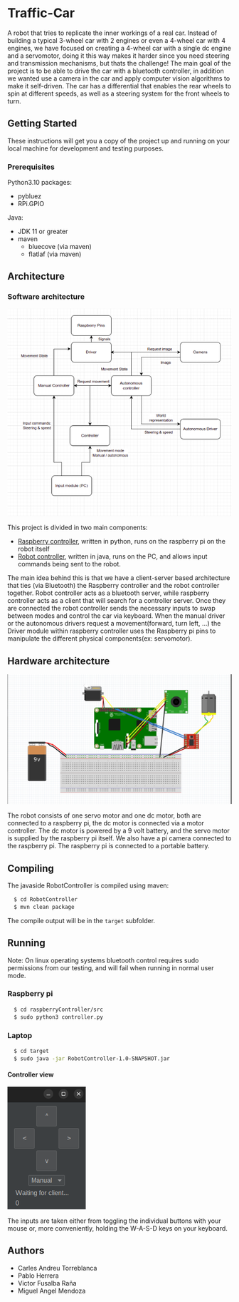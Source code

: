 # Traffic-Car
A robot that tries to replicate the inner workings of a real car. Instead of building a typical 3-wheel car
with 2 engines or even a 4-wheel car with 4 engines, we have focused on creating a 4-wheel car with a single 
dc engine and a servomotor, doing it this way makes it harder since you need steering and transmission
mechanisms, but thats the challenge! 
The main goal of the project is to be able to drive the car with a bluetooth controller, in addition we wanted use 
a camera in the car and apply computer vision algorithms to make it self-driven. The car has a differential that enables
the rear wheels to spin at different speeds, as well as a steering system for the front wheels to turn.


## Getting Started
These instructions will get you a copy of the project up and running on your local machine for development and testing purposes.

### Prerequisites

Python3.10 packages:
 - pybluez
 - RPi.GPIO

Java:
 - JDK 11 or greater
 - maven
   - bluecove (via maven)
   - flatlaf (via maven)

## Architecture
### Software architecture
![software](https://github.com/carles444/other-stuff/blob/main/software.png)

This project is divided in two main components:
 - [Raspberry controller](https://github.com/carles444/Traffic-Car/tree/main/raspberryController), written in python, runs on the raspberry pi on the robot itself
 - [Robot controller](https://github.com/carles444/Traffic-Car/tree/main/RobotController), written in java, runs on the PC, and allows input commands being sent to the robot.

The main idea behind this is that we have a client-server based architecture that ties (via Bluetooth) the Raspberry controller and the robot controller together.
Robot controller acts as a bluetooth server, while raspberry controller acts as a client that will search for a controller server.
Once they are connected the robot controller sends the necessary inputs to swap between modes and control the car via keyboard. When the manual driver or the autonomous drivers request a movement(forward, turn left, ...) the Driver module within raspberry controller uses the Raspberry pi pins to manipulate the different physical components(ex: servomotor).

## Hardware architecture

![hardware](https://github.com/carles444/other-stuff/blob/main/hardware.png)

The robot consists of one servo motor and one dc motor, both are connected to a raspberry pi, the dc motor is connected via a motor controller.
The dc motor is powered by a 9 volt battery, and the servo motor is supplied by the raspberry pi itself. We also have a pi camera connected to the raspberry pi. The raspberry pi is connected to a portable battery.

## Compiling

The javaside RobotController is compiled using maven:

```bash
  $ cd RobotController
  $ mvn clean package
```

The compile output will be in the `target` subfolder.

## Running
Note: On linux operating systems bluetooth control requires sudo permissions from our testing, and will fail when running in normal user mode.

### Raspberry pi
```bash
  $ cd raspberryController/src
  $ sudo python3 controller.py
```

### Laptop
```bash
  $ cd target
  $ sudo java -jar RobotController-1.0-SNAPSHOT.jar
```

#### Controller view
![not found](https://github.com/carles444/other-stuff/blob/main/controller.png)

The inputs are taken either from toggling the individual buttons with your mouse or, more conveniently, holding the W-A-S-D keys on your keyboard.

## Authors
- Carles Andreu Torreblanca
- Pablo Herrera
- Victor Fusalba Raña
- Miguel Angel Mendoza

